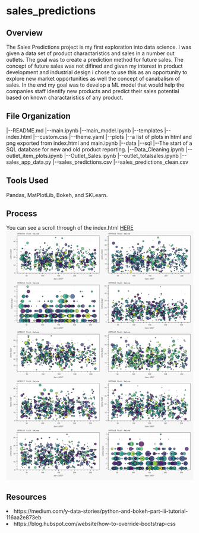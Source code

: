 # sales_predictions

## Overview
The Sales Predictions project is my first exploration into data science. I was given a data set of product charactaristics and sales in a number out outlets. The goal was to create a prediction method for future sales. 
The concept of future sales was not difined and given my interest in product development and industrial design i chose to use this as an opportunity to explore new market opportunities as well the concept of canabalism of sales. 
In the end my goal was to develop a ML model that would help the companies staff identify new products and predict their sales potential based on known charactaristics of any product.

## File Organization
|--README.md
|--main.ipynb
|--main_model.ipynb
|--templates
    |--index.html
    |--custom.css
    |--theme.yaml
|--plots
    |--a list of plots in html and png exported from index.html and main.ipynb
|--data
    |--sql
        |--The start of a SQL database for new and old product reporting.
    |--Data_Cleaning.ipynb
    |--outlet_item_plots.ipynb
    |--Outlet_Sales.ipynb
    |--outlet_totalsales.ipynb
    |--sales_app_data.py
    |--sales_predictions.csv
    |--sales_predictions_clean.csv

## Tools Used
Pandas, MatPlotLib, Bokeh, and SKLearn.

## Process
You can see a scroll through of the index.html <a href='Index_html.mkv'>HERE</a>
<img src='plots\Item_Sales_Outlets.png'>

## Resources
<li>https://medium.com/y-data-stories/python-and-bokeh-part-iii-tutorial-116aa2e873eb
<li>https://blog.hubspot.com/website/how-to-override-bootstrap-css